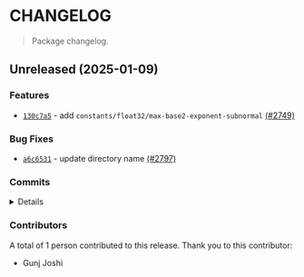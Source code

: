 # CHANGELOG

> Package changelog.

<section class="release" id="unreleased">

## Unreleased (2025-01-09)

<section class="features">

### Features

-   [`130c7a5`](https://github.com/stdlib-js/stdlib/commit/130c7a5c01c584fd0b1f68d70f929a69de50456f) - add `constants/float32/max-base2-exponent-subnormal` [(#2749)](https://github.com/stdlib-js/stdlib/pull/2749)

</section>

<!-- /.features -->

<section class="bug-fixes">

### Bug Fixes

-   [`a6c6531`](https://github.com/stdlib-js/stdlib/commit/a6c6531b274691265f245206cdd81ee53828ac3e) - update directory name [(#2797)](https://github.com/stdlib-js/stdlib/pull/2797)

</section>

<!-- /.bug-fixes -->

<section class="commits">

### Commits

<details>

-   [`114115a`](https://github.com/stdlib-js/stdlib/commit/114115ac45b40f9c22064a8e49e99c2aee43ecb2) - **docs:** update related packages sections [(#4655)](https://github.com/stdlib-js/stdlib/pull/4655) _(by stdlib-bot)_
-   [`a6c6531`](https://github.com/stdlib-js/stdlib/commit/a6c6531b274691265f245206cdd81ee53828ac3e) - **fix:** update directory name [(#2797)](https://github.com/stdlib-js/stdlib/pull/2797) _(by Gunj Joshi)_
-   [`4ceec1a`](https://github.com/stdlib-js/stdlib/commit/4ceec1a04ca53795d43cca6264a957a369b825d8) - **docs:** fix comment [(#2756)](https://github.com/stdlib-js/stdlib/pull/2756) _(by Gunj Joshi)_
-   [`130c7a5`](https://github.com/stdlib-js/stdlib/commit/130c7a5c01c584fd0b1f68d70f929a69de50456f) - **feat:** add `constants/float32/max-base2-exponent-subnormal` [(#2749)](https://github.com/stdlib-js/stdlib/pull/2749) _(by Gunj Joshi)_

</details>

</section>

<!-- /.commits -->

<section class="contributors">

### Contributors

A total of 1 person contributed to this release. Thank you to this contributor:

-   Gunj Joshi

</section>

<!-- /.contributors -->

</section>

<!-- /.release -->

